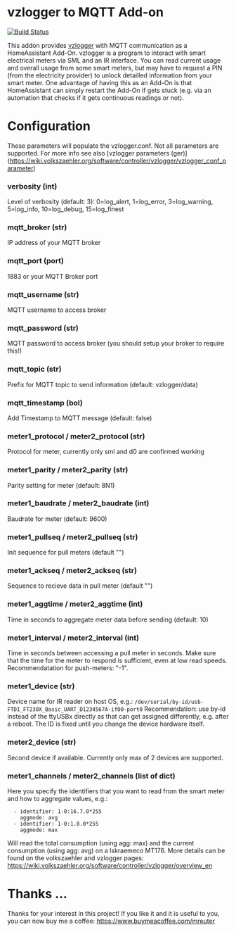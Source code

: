 # vzlogger to MQTT Add-on
[![Build Status](https://travis-ci.com/m-reuter/ha-addons.svg?branch=master)](https://travis-ci.com/m-reuter/ha-addons)


This addon provides [vzlogger](https://github.com/volkszaehler/vzlogger) with MQTT 
communication as a HomeAssistant Add-On.
vzlogger is a program to interact with smart electrical meters via SML and an IR interface. 
You can read current usage and overall usage from some smart meters, but may have to 
request a PIN (from the electricity provider) to unlock detailled information from your
smart meter. One advantage of having this as an Add-On is that HomeAssistant can simply 
restart the Add-On if gets stuck (e.g. via an automation that checks if it gets continuous
readings or not). 


# Configuration

These parameters will populate the vzlogger.conf. Not all parameters are supported. For more info see also [vzlogger parameters (ger)] (https://wiki.volkszaehler.org/software/controller/vzlogger/vzlogger_conf_parameter)

### verbosity (int)

Level of verbosity (default: 3): 
0=log_alert, 1=log_error, 3=log_warning, 5=log_info, 10=log_debug, 15=log_finest

### mqtt_broker (str)

IP address of your MQTT broker

### mqtt_port (port)

1883 or your MQTT Broker port

### mqtt_username (str)

MQTT username to access broker

### mqtt_password (str)

MQTT password to access broker (you should setup your broker to require this!)

### mqtt_topic (str)

Prefix for MQTT topic to send information (default: vzlogger/data)

### mqtt_timestamp (bol)

Add Timestamp to MQTT message (default: false)

### meter1_protocol / meter2_protocol (str)

Protocol for meter, currently only sml and d0 are confirmed working

### meter1_parity / meter2_parity (str)

Parity setting for meter (default: 8N1)

### meter1_baudrate / meter2_baudrate (int)

Baudrate for meter (default: 9600)

### meter1_pullseq / meter2_pullseq (str)

Init sequence for pull meters (default "")

### meter1_ackseq / meter2_ackseq (str)

Sequence to recieve data in pull meter (default "")

### meter1_aggtime / meter2_aggtime (int)

Time in seconds to aggregate meter data before sending (default: 10)

### meter1_interval / meter2_interval (int)

Time in seconds between accessing a pull meter in seconds. Make sure that the time for the meter to respond is sufficient, even at low read speeds. Recommendatation for push-meters: "-1".

### meter1_device (str)

Device name for IR reader on host OS, e.g.:
`/dev/serial/by-id/usb-FTDI_FT230X_Basic_UART_D1234567A-if00-port0`
Recommendation: use by-id instead of the ttyUSBx directly as that can get assigned differently, e.g. after a reboot. The ID is fixed until you change the device hardware itself. 

### meter2_device (str)

Second device if available. Currently only max of 2 devices are supported.

### meter1_channels / meter2_channels (list of dict)

Here you specify the identifiers that you want to read from the smart meter and how to
aggregate values, e.g.:

```
  - identifier: 1-0:16.7.0*255
    aggmode: avg
  - identifier: 1-0:1.8.0*255
    aggmode: max
```

Will read the total consumption (using agg: max) and the current consumption (using agg: avg) on a 
Iskraemeco MT176. More details can be found on the volkszaehler and vzlogger pages:
https://wiki.volkszaehler.org/software/controller/vzlogger/overview_en 

# Thanks ...

Thanks for your interest in this project! If you like it and it is useful to you, you can now buy me a coffee:
https://www.buymeacoffee.com/mreuter

